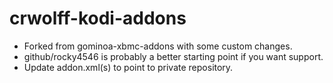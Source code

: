 crwolff-kodi-addons
===================

* Forked from gominoa-xbmc-addons with some custom changes.
* github/rocky4546 is probably a better starting point if you want support.
* Update addon.xml(s) to point to private repository.
